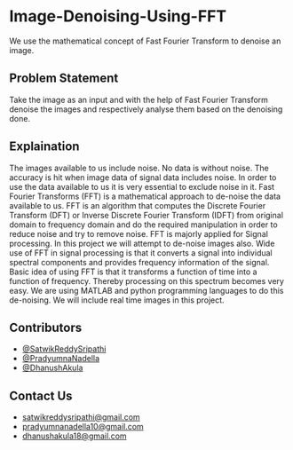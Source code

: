 # Image-Denoising-Using-FFT
We use the mathematical concept of Fast Fourier Transform to denoise an image.

## Problem Statement
Take the image as an input and with the help of Fast Fourier Transform denoise the images and respectively analyse them based on the denoising done.
## Explaination
The images available to us include noise. No data is without noise. The accuracy is hit when image data of signal data includes noise. In order to use the data available to us it is very essential to exclude noise in it. Fast Fourier Transforms (FFT) is a mathematical approach to de-noise the data available to us. FFT is an algorithm that computes the Discrete Fourier Transform (DFT) or Inverse Discrete Fourier Transform (IDFT) from original domain to frequency domain and do the required manipulation in order to reduce noise and try to remove noise. FFT is majorly applied for Signal processing. In this project we will attempt to de-noise images also. Wide use of FFT in signal processing is that it converts a signal into individual spectral components and provides frequency information of the signal. Basic idea of using FFT is that it transforms a function of time into a function of frequency. Thereby processing on this spectrum becomes very easy. We are using MATLAB and python programming languages to do this de-noising. We will include real time images in this project. 

## Contributors
 * [@SatwikReddySripathi](https://github.com/SatwikReddySripathi)
 * [@PradyumnaNadella](https://github.com/PradyumnaNadella)
 * [@DhanushAkula](https://github.com/DhanushAkula)

## Contact Us
* satwikreddysripathi@gmail.com
* pradyumnanadella10@gmail.com
* dhanushakula18@gmail.com
